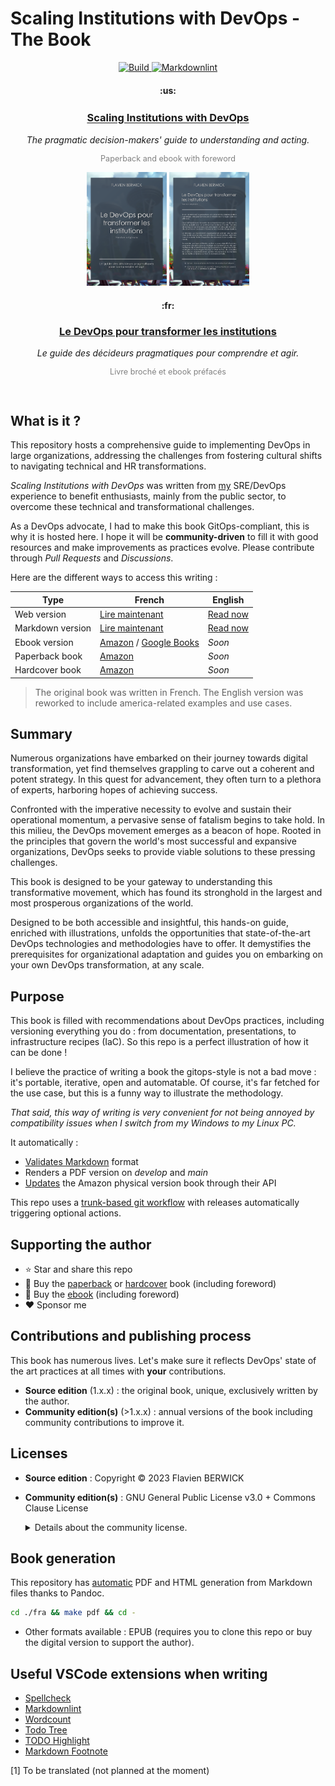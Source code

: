 # Scaling Institutions with DevOps - The Book

<p align="center">
    <a href="https://github.com/flavienbwk/book-devops/actions/workflows/render.yml">
        <img src="https://github.com/flavienbwk/book-devops/actions/workflows/render.yml/badge.svg?branch=main" alt="Build" />
    </a>
    <a href="https://github.com/flavienbwk/book-devops/actions/workflows/markdownchecks.yml">
        <img src="https://github.com/flavienbwk/book-devops/actions/workflows/markdownchecks.yml/badge.svg?branch=main" alt="Markdownlint" />
    </a>
</p>

<h4 align="center">:us:</h4>
<h3 align="center"><a href="./eng/README.md" alt="Access the book in english version">Scaling Institutions with DevOps</a><sup></sup></h3>
<p align="center"><i>The pragmatic decision-makers' guide to understanding and acting.</i></p>
<p align="center" style="color: gray; font-size: 0.9em;">Paperback and ebook with foreword</p>

<p align="center">
    <img src="./fra/images/cover_a5_source.png" width="128px"/>
    <img src="./fra/images/fourthcover_a5_source.png" width="128px"/>
</p>

<h4 align="center">:fr:</h4>
<h3 align="center"><a href="./fra/README.md" alt="Accéder au livre en version française">Le DevOps pour transformer les institutions</a></h3>
<p align="center"><i>Le guide des décideurs pragmatiques pour comprendre et agir.</i></p>
<p align="center" style="color: gray; font-size: 0.9em;">Livre broché et ebook préfacés</p>

<br/>

## What is it ?

This repository hosts a comprehensive guide to implementing DevOps in large organizations, addressing the challenges from fostering cultural shifts to navigating technical and HR transformations.

_Scaling Institutions with DevOps_ was written from [my](https://berwick.fr) SRE/DevOps experience to benefit enthusiasts, mainly from the public sector, to overcome these technical and transformational challenges.

As a DevOps advocate, I had to make this book GitOps-compliant, this is why it is hosted here. I hope it will be **community-driven** to fill it with good resources and make improvements as practices evolve. Please contribute through _Pull Requests_ and _Discussions_.

Here are the different ways to access this writing :

| Type             | French                                                                                                                      | English                                                   |
| ---------------- | --------------------------------------------------------------------------------------------------------------------------- | --------------------------------------------------------- |
| Web version      | [Lire maintenant](https://book-devops.berwick.fr/fra/index.html)                                                            | [Read now](https://book-devops.berwick.fr/eng/index.html) |
| Markdown version | [Lire maintenant](./fra/README.md)                                                                                          | [Read now](./fra/README.md)                               |
| Ebook version    | [Amazon](https://www.amazon.fr/dp/B0CKHV5QB7) / [Google Books](https://play.google.com/store/books/details?id=3u_bEAAAQBAJ) | _Soon_                                                    |
| Paperback book   | [Amazon](https://www.amazon.fr/dp/B0CKJ6SLV3)                                                                               | _Soon_                                                    |
| Hardcover book   | [Amazon](https://www.amazon.fr/dp/B0CKJ651K9)                                                                               | _Soon_                                                    |

> The original book was written in French. The English version was reworked to include america-related examples and use cases.

## Summary

Numerous organizations have embarked on their journey towards digital transformation, yet find themselves grappling to carve out a coherent and potent strategy. In this quest for advancement, they often turn to a plethora of experts, harboring hopes of achieving success.

Confronted with the imperative necessity to evolve and sustain their operational momentum, a pervasive sense of fatalism begins to take hold. In this milieu, the DevOps movement emerges as a beacon of hope. Rooted in the principles that govern the world's most successful and expansive organizations, DevOps seeks to provide viable solutions to these pressing challenges.

This book is designed to be your gateway to understanding this transformative movement, which has found its stronghold in the largest and most prosperous organizations of the world.

Designed to be both accessible and insightful, this hands-on guide, enriched with illustrations, unfolds the opportunities that state-of-the-art DevOps technologies and methodologies have to offer. It demystifies the prerequisites for organizational adaptation and guides you on embarking on your own DevOps transformation, at any scale.

## Purpose

This book is filled with recommendations about DevOps practices, including versioning everything you do : from documentation, presentations, to infrastructure recipes (IaC). So this repo is a perfect illustration of how it can be done !

I believe the practice of writing a book the gitops-style is not a bad move : it's portable, iterative, open and automatable. Of course, it's far fetched for the use case, but this is a funny way to illustrate the methodology.

_That said, this way of writing is very convenient for not being annoyed by compatibility issues when I switch from my Windows to my Linux PC._

It automatically :

<!-- - [Checks spells](https://github.com/check-spelling/check-spelling/blob/main/.github/workflows/spelling.yml) of english-written texts -->

- [Validates Markdown](https://github.com/marketplace/actions/markdown-linting-action) format
- Renders a PDF version on _develop_ and _main_
- [Updates](./.github/workflows/publish.yml) the Amazon physical version book through their API

This repo uses a [trunk-based git workflow](./fra/README.md#workflows-git) with releases automatically triggering optional actions.

## Supporting the author

- ⭐ Star and share this repo
- 📓 Buy the [paperback](https://www.amazon.fr/DevOps-pour-transformer-institutions-pragmatiques/dp/B0CKJ6SLV3) or [hardcover](https://www.amazon.fr/DevOps-pour-transformer-institutions-pragmatiques/dp/B0CKJ651K9) book (including foreword)
- 📘 Buy the [ebook](https://www.amazon.fr/DevOps-pour-transformer-institutions-pragmatiques-ebook/dp/B0CKHV5QB7) (including foreword)
- ❤️ Sponsor me

## Contributions and publishing process

This book has numerous lives. Let's make sure it reflects DevOps' state of the art practices at all times with **your** contributions.

- **Source edition** (1.x.x) : the original book, unique, exclusively written by the author.
- **Community edition(s)** (>1.x.x) : annual versions of the book including community contributions to improve it.

## Licenses

- **Source edition** : Copyright © 2023 Flavien BERWICK
- **Community edition(s)** : GNU General Public License v3.0 + Commons Clause License

    <details>
    <summary>Details about the community license.</summary>

    After the initial source edition' hard cover book gets publicated and as soon as there are accepted contributions to this repo's writing (`fra/README.md` or `eng/README.md`) through a pull request, the license will be updated to [GNU General Public License v3.0](https://choosealicense.com/licenses/gpl-3.0/) + [Commons Clause License](https://commonsclause.com/).

    The Commons Clause License was added so any book version officially published totally reflects community's contributions, with no parts adapted or removed by someone trying to partially publish it.

    What this means is that you can use this project (blogs, podcasts, presentations), while citing its source, but not sell it as-is in a (e)book.

    The name in the GitHub profile of contributors will be published if granted. To grant authorization to include your name, please include the following sentence in the description of your _Pull Request_ : "I hereby declare allowing the original author of the book publishing the following edition of this book with my contribution and name.". If you want to be published with another name that your GitHub's one, please specify it at the same place.
    </details>

## Book generation

This repository has [automatic](.github/workflows/render.yml) PDF and HTML generation from Markdown files thanks to Pandoc.

```bash
cd ./fra && make pdf && cd -
```

- Other formats available : EPUB (requires you to clone this repo or buy the digital version to support the author).

## Useful VSCode extensions when writing

- [Spellcheck](https://github.com/bartosz-antosik/vscode-spellright)
- [Markdownlint](https://github.com/DavidAnson/vscode-markdownlint)
- [Wordcount](https://github.com/Microsoft/vscode-wordcount)
- [Todo Tree](https://github.com/Gruntfuggly/todo-tree)
- [TODO Highlight](https://github.com/wayou/vscode-todo-highlight)
- [Markdown Footnote](https://github.com/houkanshan/vscode-markdown-footnote)

<p id="footnote-1">[1] To be translated (not planned at the moment)</p>
